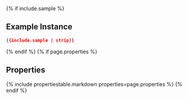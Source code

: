 {% if include.sample %}
## Example Instance

```json
{{include.sample | strip}}
```
{% endif %}
{% if page.properties %}
## Properties

{% include propertiestable.markdown properties=page.properties %}
{% endif %}
